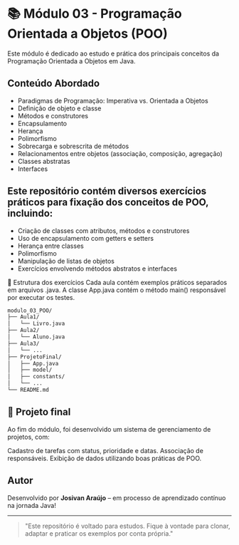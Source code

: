 # 📚 Módulo 03 - Programação Orientada a Objetos (POO)

Este módulo é dedicado ao estudo e prática dos principais conceitos da Programação Orientada a Objetos em Java.

## Conteúdo Abordado

- Paradigmas de Programação: Imperativa vs. Orientada a Objetos
- Definição de objeto e classe
- Métodos e construtores
- Encapsulamento
- Herança
- Polimorfismo
- Sobrecarga e sobrescrita de métodos
- Relacionamentos entre objetos (associação, composição, agregação)
- Classes abstratas
- Interfaces

## Este repositório contém diversos exercícios práticos para fixação dos conceitos de POO, incluindo:

- Criação de classes com atributos, métodos e construtores
- Uso de encapsulamento com getters e setters
- Herança entre classes
- Polimorfismo
- Manipulação de listas de objetos
- Exercícios envolvendo métodos abstratos e interfaces

🧪 Estrutura dos exercícios
Cada aula contém exemplos práticos separados em arquivos .java.
A classe App.java contém o método main() responsável por executar os testes.

```bash
modulo_03_POO/
├── Aula1/
│   └── Livro.java
├── Aula2/
│   └── Aluno.java
├── Aula3/
│   └── ...
├── ProjetoFinal/
│   ├── App.java
│   ├── model/
│   ├── constants/
│   └── ...
└── README.md
```

## 🚀 Projeto final
Ao fim do módulo, foi desenvolvido um sistema de gerenciamento de projetos, com:

Cadastro de tarefas com status, prioridade e datas.
Associação de responsáveis.
Exibição de dados utilizando boas práticas de POO.

## Autor
Desenvolvido por **Josivan Araújo** – em processo de aprendizado contínuo na jornada Java!

---
> "Este repositório é voltado para estudos. Fique à vontade para clonar, adaptar e praticar os exemplos por conta própria."


